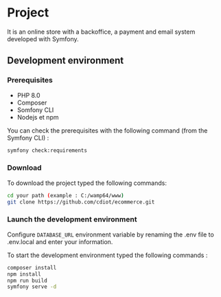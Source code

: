 # Project

It is an online store with a backoffice, a payment and email system developed with Symfony.

## Development environment

### Prerequisites

- PHP 8.0
- Composer
- Somfony CLI
- Nodejs et npm

You can check the prerequisites with the following command (from the Symfony CLI) :

```bash
symfony check:requirements
```

### Download

To download the project typed the following commands:

```bash
cd your path (example : C:/wamp64/www)
git clone https://github.com/cdiot/ecommerce.git
```

### Launch the development environment

Configure `DATABASE_URL` environment variable by renaming the .env file to .env.local and enter your information.

To start the development environment typed the following commands :

```bash
composer install
npm install
npm run build
symfony serve -d
```
